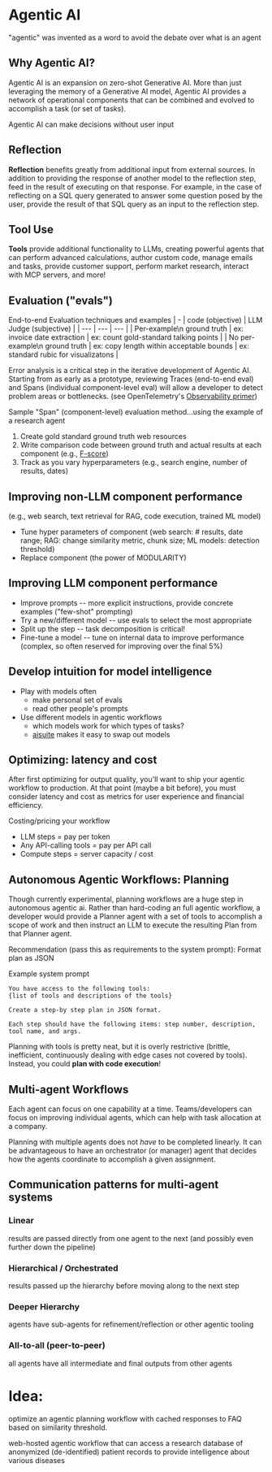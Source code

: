 # Agentic AI

"agentic" was invented as a word to avoid the debate over what is an agent

## Why Agentic AI?

Agentic AI is an expansion on zero-shot Generative AI. More than just leveraging the memory of a Generative AI model, Agentic AI provides a network of operational components that can be combined and evolved to accomplish a task (or set of tasks).

Agentic AI can make decisions without user input

## Reflection

__Reflection__ benefits greatly from additional input from external sources. In addition to providing the response of another model to the reflection step, feed in the result of executing on that response. For example, in the case of reflecting on a SQL query generated to answer some question posed by the user, provide the result of that SQL query as an input to the reflection step.

## Tool Use

__Tools__ provide additional functionality to LLMs, creating powerful agents that can perform advanced calculations, author custom code, manage emails and tasks, provide customer support, perform market research, interact with MCP servers, and more!

## Evaluation ("evals")

End-to-end Evaluation techniques and examples
| - | code (objective) | LLM Judge (subjective) |
| --- | --- | --- |
| Per-example\n ground truth    | ex: invoice date extraction | ex: count gold-standard talking points |
| No per-example\n ground truth | ex: copy length within acceptable bounds | ex: standard rubic for visualizatons |

Error analysis is a critical step in the iterative development of Agentic AI. Starting from as early as a prototype, reviewing Traces (end-to-end eval) and Spans (individual component-level eval) will allow a developer to detect problem areas or bottlenecks. (see OpenTelemetry's [Observability primer](https://opentelemetry.io/docs/concepts/observability-primer/))

Sample "Span" (component-level) evaluation method...using the example of a research agent
1. Create gold standard ground truth web resources
2. Write comparison code between ground truth and actual results at each component (e.g., [F-score](https://en.wikipedia.org/wiki/F-score))
3. Track as you vary hyperparameters (e.g., search engine, number of results, dates)

## Improving non-LLM component performance
(e.g., web search, text retrieval for RAG, code execution, trained ML model)

* Tune hyper parameters of component (web search: # results, date range; RAG: change similarity metric, chunk size; ML models: detection threshold)
* Replace component (the power of MODULARITY)

## Improving LLM component performance

* Improve prompts -- more explicit instructions, provide concrete examples ("few-shot" prompting)
* Try a new/different model -- use evals to select the most appropriate
* Split up the step -- task decomposition is critical!
* Fine-tune a model -- tune on internal data to improve performance (complex, so often reserved for improving over the final 5%)

## Develop intuition for model intelligence
* Play with models often
    * make personal set of evals
    * read other people's prompts
* Use different models in agentic workflows
    * which models work for which types of tasks?
    * [aisuite](https://github.com/andrewyng/aisuite) makes it easy to swap out models

## Optimizing: latency and cost

After first optimizing for output quality, you'll want to ship your agentic workflow to production. At that point (maybe a bit before), you must consider latency and cost as metrics for user experience and financial efficiency.

Costing/pricing your workflow
* LLM steps = pay per token
* Any API-calling tools = pay per API call
* Compute steps = server capacity / cost

## Autonomous Agentic Workflows: Planning

Though currently experimental, planning workflows are a huge step in autonomous agentic ai. Rather than hard-coding an full agentic workflow, a developer would provide a Planner agent with a set of tools to accomplish a scope of work and then instruct an LLM to execute the resulting Plan from that Planner agent.

Recommendation (pass this as requirements to the system prompt): Format plan as JSON

Example system prompt
```
You have access to the following tools:
{list of tools and descriptions of the tools}

Create a step-by step plan in JSON format.

Each step should have the following items: step number, description, tool name, and args. 
```

Planning with tools is pretty neat, but it is overly restrictive (brittle, inefficient, continuously dealing with edge cases not covered by tools). Instead, you could **plan with code execution**!

## Multi-agent Workflows

Each agent can focus on one capability at a time. Teams/developers can focus on improving individual agents, which can help with task allocation at a company.

Planning with multiple agents does not _have_ to be completed linearly. It can be advantageous to have an orchestrator (or manager) agent that decides how the agents coordinate to accomplish a given assignment.

## Communication patterns for multi-agent systems

### Linear

results are passed directly from one agent to the next (and possibly even further down the pipeline)

### Hierarchical / Orchestrated

results passed up the hierarchy before moving along to the next step

### Deeper Hierarchy

agents have sub-agents for refinement/reflection or other agentic tooling

### All-to-all (peer-to-peer)

all agents have all intermediate and final outputs from other agents

# Idea:

optimize an agentic planning workflow with cached responses to FAQ based on similarity threshold.

web-hosted agentic workflow that can access a research database of anonymized (de-identified) patient records to provide intelligence about various diseases